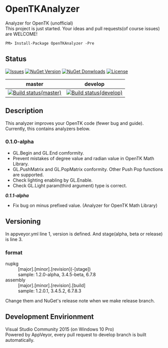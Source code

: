 # OpenTKAnalyzer
Analyzer for OpenTK (unofficial)  
This project is just started. Your ideas and pull requests(of course issues) are WELCOME!
```
PM> Install-Package OpenTKAnalyzer -Pre
```

## Status
[![Issues](https://img.shields.io/github/issues/occar421/opentkanalyzer.svg?style=flat-square)](https://github.com/occar421/OpenTKAnalyzer/issues)
[![NuGet Version](https://img.shields.io/nuget/v/OpenTKAnalyzer.svg?style=flat-square)](https://www.nuget.org/packages/OpenTKAnalyzer/)
[![NuGet Donwloads](https://img.shields.io/nuget/dt/OpenTKAnalyzer.svg?style=flat-square)](https://www.nuget.org/packages/OpenTKAnalyzer/)
[![License](https://img.shields.io/github/license/occar421/opentkanalyzer.svg?style=flat-square)](https://github.com/occar421/OpenTKAnalyzer/blob/master/LICENSE)

|master|develop|
|---|---|
|[![Build status(master)](https://img.shields.io/appveyor/ci/occar421/opentkanalyzer/master.svg?style=flat-square)](https://ci.appveyor.com/project/occar421/opentkanalyzer/branch/master)|[![Build status(develop)](https://img.shields.io/appveyor/ci/occar421/opentkanalyzer/develop.svg?style=flat-square)](https://ci.appveyor.com/project/occar421/opentkanalyzer/branch/develop)|

## Description
This analyzer improves your OpenTK code (fewer bug and guide).  
Currently, this contains analyzers below.
### 0.1.0-alpha
+ GL.Begin and GL.End comformity.
+ Prevent mistakes of degree value and radian value in OpenTK Math Library.
+ GL.PushMatrix and GL.PopMatrix conformity. Other Push Pop functions are supported.
+ Check lighting enabling by GL.Enable.
+ Check GL.Light param(third argument) type is correct.

***0.1.1-alpha***
+ Fix bug on minus prefixed value. (Analyzer for OpenTK Math Library)

## Versioning
In appveyor.yml line 1, version is defined. And stage(alpha, beta or release) is line 3.
### format
<dl>
    <dt>nupkg</dt>
    <dd>[major].[minor].[revision](-[stage])</dd>
    <dd>sample: 1.2.0-alpha, 3.4.5-beta, 6.7.8</dd>
	<dt>assembly</dt>
	<dd>[major].[minor].[revision].[build]</dd>
    <dd>sample: 1.2.0.1, 3.4.5.2, 6.7.8.3</dd>
</dl>
Change them and NuGet's release note when we make release branch.

## Development Envirionment
Visual Studio Community 2015 (on Windows 10 Pro)  
Powered by AppVeyor, every pull request to develop branch is built automatically.